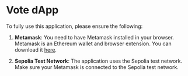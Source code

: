 # Vote dApp

To fully use this application, please ensure the following:

1. **Metamask**: You need to have Metamask installed in your browser. Metamask is an Ethereum wallet and browser extension. You can download it [here](https://metamask.io/download/).

2. **Sepolia Test Network**: The application uses the Sepolia test network. Make sure your Metamask is connected to the Sepolia test network.

   
